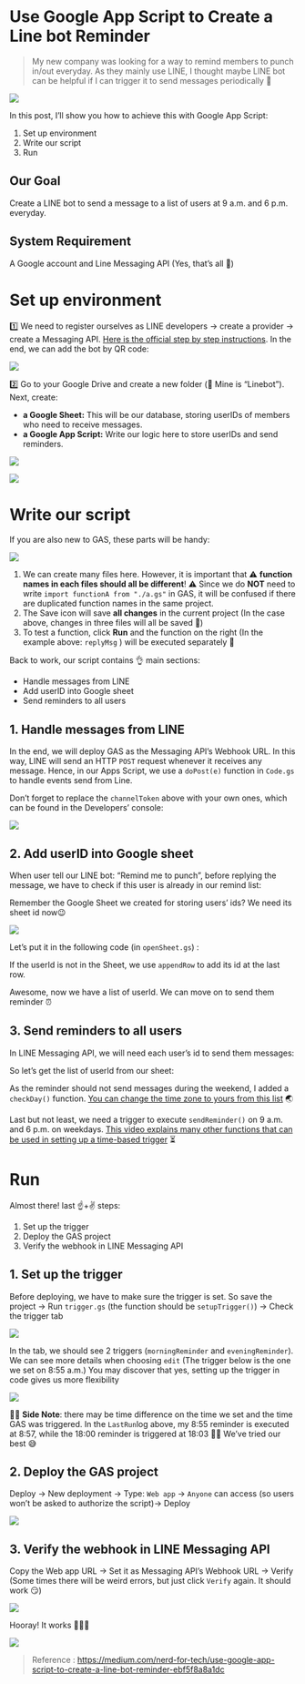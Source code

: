 Use Google App Script to Create a Line bot Reminder
==

>My new company was looking for a way to remind members to punch in/out everyday. As they mainly use LINE, I thought maybe LINE bot can be helpful if I can trigger it to send messages periodically 🤖

![](https://miro.medium.com/max/1400/1*JCRYpAed_y09cNzolE4hDw.png)

In this post, I’ll show you how to achieve this with Google App Script:

1.  Set up environment
2.  Write our script
3.  Run

## Our Goal

Create a LINE bot to send a message to a list of users at 9 a.m. and 6 p.m. everyday.

## System Requirement

A Google account and Line Messaging API (Yes, that’s all 🙌)

# Set up environment

1️⃣ We need to register ourselves as LINE developers → create a provider → create a Messaging API.  [Here is the official step by step instructions](https://developers.line.biz/en/docs/messaging-api/getting-started/). In the end, we can add the bot by QR code:

![](https://miro.medium.com/max/1400/1*ejcaWyCIP2m3NHM1Hm8Ciw.png)

2️⃣ Go to your Google Drive and create a new folder (💬 Mine is “Linebot”). Next, create:

-   **a Google Sheet:**  This will be our database, storing userIDs of members who need to receive messages.
-   **a Google App Script:**  Write our logic here to store userIDs and send reminders.

![](https://miro.medium.com/max/60/1*bVRig-fBDTA4GXqZZTf0Cg.png?q=20)

![](https://miro.medium.com/max/700/1*bVRig-fBDTA4GXqZZTf0Cg.png)

# Write our script

If you are also new to GAS, these parts will be handy:

![](https://miro.medium.com/max/1400/1*O5hhs27kue8Xqc7VBgJzog.png)

1.  We can create many files here. However, it is important that ⚠  **function names in each files should all be different**! ⚠ Since we do  **NOT**  need to write  `import functionA from "./a.gs"`  in GAS, it will be confused if there are duplicated function names in the same project.
2.  The Save icon will save  **all changes**  in the current project (In the case above, changes in three files will all be saved 💾)
3.  To test a function, click  **Run** and the function on the right (In the example above:  `replyMsg`  ) will be executed separately 👟

Back to work, our script contains 👌 main sections:

-   Handle messages from LINE
-   Add userID into Google sheet
-   Send reminders to all users

## 1. Handle messages from LINE

In the end, we will deploy GAS as the Messaging API’s Webhook URL. In this way, LINE will send an HTTP  `POST`  request whenever it receives any message. Hence, in our Apps Script, we use a  `doPost(e)`  function in  `Code.gs`  to handle events send from Line.

Don’t forget to replace the  `channelToken`  above with your own ones, which can be found in the Developers’ console:



![](https://miro.medium.com/max/700/1*ppn1RruV_teCsrYfoMyH3Q.png)

## 2. Add userID into Google sheet

When user tell our LINE bot: “Remind me to punch”, before replying the message, we have to check if this user is already in our remind list:

Remember the Google Sheet we created for storing users’ ids? We need its sheet id now😉



![](https://miro.medium.com/max/700/1*-h_sI4wZ0XftvKFfJirDZg.png)

Let’s put it in the following code (in  `openSheet.gs`) :

If the userId is not in the Sheet, we use  `appendRow`  to add its id at the last row.

Awesome, now we have a list of userId. We can move on to send them reminder ⏰

## 3. Send reminders to all users

In LINE Messaging API, we will need each user’s id to send them messages:

So let’s get the list of userId from our sheet:

As the reminder should not send messages during the weekend, I added a  `checkDay()`  function.  [You can change the time zone to yours from this list](https://sites.google.com/site/scriptsexamples/available-web-apps/event-manager/documentation/tools/time-zones)  🌏

Last but not least, we need a trigger to execute  `sendReminder()`  on 9 a.m. and 6 p.m. on weekdays.  [This video explains many other functions that can be used in setting up a time-based trigger](https://www.youtube.com/watch?v=5BYhGGPQlyA)  ⏳

# Run

Almost there! last ☝+✌ steps:

1.  Set up the trigger
2.  Deploy the GAS project
3.  Verify the webhook in LINE Messaging API

## 1. Set up the trigger

Before deploying, we have to make sure the trigger is set. So save the project → Run  `trigger.gs`  (the function should be  `setupTrigger()`) → Check the trigger tab



![](https://miro.medium.com/max/700/1*ZMhzlvTxYpLEFoaDih12pQ.png)

In the tab, we should see 2 triggers (`morningReminder` and  `eveningReminder`). We can see more details when choosing  `edit`  (The trigger below is the one we set on 8:55 a.m.) You may discover that yes, setting up the trigger in code gives us more flexibility



![](https://miro.medium.com/max/700/1*X8g_C0Jq2jOeGIRmmtuVKg.png)

🙋‍♀️  **Side Note**: there may be time difference on the time we set and the time GAS was triggered. In the  `LastRun`log above, my 8:55 reminder is executed at 8:57, while the 18:00 reminder is triggered at 18:03 🤷‍♂️ We’ve tried our best 😅

## 2. Deploy the GAS project

Deploy → New deployment → Type:  `Web app`  →  `Anyone`  can access (so users won’t be asked to authorize the script)→ Deploy



![](https://miro.medium.com/max/700/1*3KDegUDD102QCn10G1rnWA.png)

## 3. Verify the webhook in LINE Messaging API

Copy the Web app URL → Set it as Messaging API’s Webhook URL → Verify (Some times there will be weird errors, but just click  `Verify`  again. It should work 😏)



![](https://miro.medium.com/max/700/1*KUxr2aQn04wIg3pjH2JdLg.png)

Hooray! It works 🍕🍕🍕

![](https://miro.medium.com/max/1400/1*Agukh-Lgcag6xsrT9CEWdQ.png)


> Reference : https://medium.com/nerd-for-tech/use-google-app-script-to-create-a-line-bot-reminder-ebf5f8a8a1dc
<!--stackedit_data:
eyJoaXN0b3J5IjpbNjgwNzc5MDQwXX0=
-->